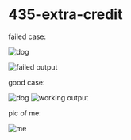 # 435-extra-credit

failed case:

![dog](https://user-images.githubusercontent.com/119243308/207429764-52ed8854-2b56-4543-b310-baed1d4c4ede.jpg)

![failed output](https://user-images.githubusercontent.com/119243308/207429842-9ba7625f-2b7e-48de-812f-813a2bfa44b9.jpg)


good case:

![dog](https://user-images.githubusercontent.com/119243308/207429914-7ab25859-8ae6-4127-8370-cb98459791e4.jpg)
![working output](https://user-images.githubusercontent.com/119243308/207430111-2078dfcb-ef47-4a31-a9c2-aac7ce66f40c.jpg)


pic of me:

![me](https://user-images.githubusercontent.com/119243308/207433234-6d2f9557-5e93-4358-95f0-f669a3ef4b20.jpg)

